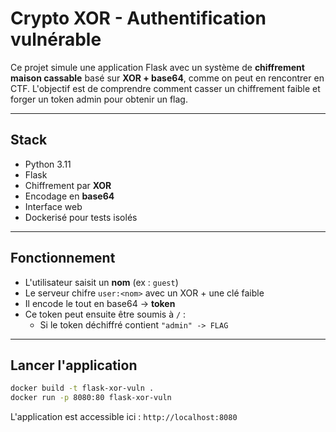 # Crypto XOR - Authentification vulnérable

Ce projet simule une application Flask avec un système de **chiffrement maison cassable** basé sur **XOR + base64**, comme on peut en rencontrer en CTF.
L'objectif est de comprendre comment casser un chiffrement faible et forger un token admin pour obtenir un flag.

---

## Stack

- Python 3.11
- Flask
- Chiffrement par **XOR**
- Encodage en **base64**
- Interface web
- Dockerisé pour tests isolés

---

## Fonctionnement

- L'utilisateur saisit un **nom** (ex : `guest`)
- Le serveur chifre `user:<nom>` avec un XOR + une clé faible
- Il encode le tout en base64 -> **token**
- Ce token peut ensuite être soumis à `/` :
    - Si le token déchiffré contient `"admin" -> FLAG`

---

## Lancer l'application

```bash
docker build -t flask-xor-vuln .
docker run -p 8080:80 flask-xor-vuln
```

L'application est accessible ici : `http://localhost:8080`
